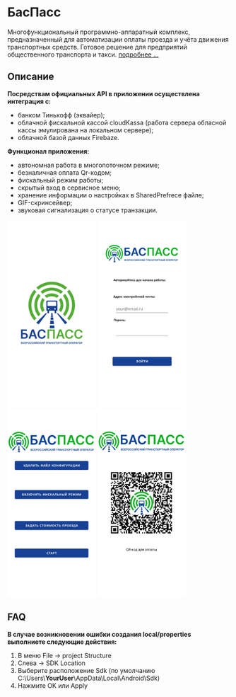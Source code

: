 <h1>БасПасс</h1>

<span>Многофункциональный программно-аппаратный комплекс,
предназначенный для автоматизации оплаты проезда
и учёта движения транспортных средств.
Готовое решение для предприятий общественного транспорта и такси. <a href="https://www.buspass.ru/">подробнее ...</a></span>


<h2>Описание</h2>

**Посредствам официальных API в приложении осуществлена интеграция с:**

- банком Тинькофф (эквайер);
- облачной фискальной кассой cloudKassa (работа сервера обласной кассы эмулирована на локальном сервере);
- облачной базой данных Firebaze.

**Функционал приложения:**

- автономная работа в многопоточном режиме;
- безналичная оплата Qr-кодом;
- фискальный режим работы;
- скрытый вход в сервисное меню;
- хранение информации о настройках в SharedPrefrece файле;
- GIF-скринсейвер;
- звуковая сигнализация о статусе транзакции.

<div>
    <img src="images/scr1.jpg" height="425px">
    <img src="images/scr2.jpg" height="425px">
    <img src="images/scr3.jpg" height="425px">
    <img src="images/scr4.jpg" height="425px">
</div>

<h2>FAQ</h2>

**В случае возникновении ошибки создания local/properties выполниете следующие действия:**

1. В меню File -> project Structure
2. Cлева -> SDK Location
3. Выберите расположение Sdk (по умолчанию C:\Users\\**YourUser**\AppData\Local\Android\Sdk)
4. Нажмите OK или Apply 
